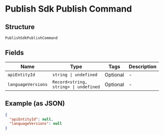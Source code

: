 
# Publish Sdk Publish Command

## Structure

`PublishSdkPublishCommand`

## Fields

| Name | Type | Tags | Description |
|  --- | --- | --- | --- |
| `apiEntityId` | `string \| undefined` | Optional | - |
| `languageVersions` | `Record<string, string> \| undefined` | Optional | - |

## Example (as JSON)

```json
{
  "apiEntityId": null,
  "languageVersions": null
}
```

